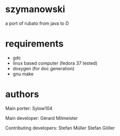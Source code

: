 # szymanowski

a port of rubato from java to D

# requirements

- gdc
- linux based computer (fedora 37 tested)
- doxygen (for doc generation)
- gnu make

# authors

Main porter:
Sylow104

Main developer:
Gérard Milmeister

Contributing developers:
Stefan Müller
Stefan Göller
